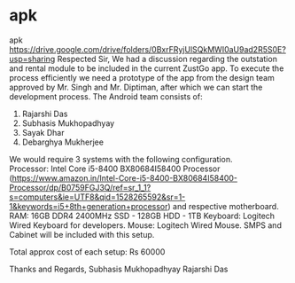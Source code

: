 # apk
apk
https://drive.google.com/drive/folders/0BxrFRyjUlSQkMWI0aU9ad2R5S0E?usp=sharing
Respected Sir,
We had a discussion regarding the outstation and rental module to be included in the current ZustGo app. To execute the process efficiently we need a prototype of the app from the design team approved by Mr. Singh and Mr. Diptiman, after which we can start the development process. The Android team consists of:
1) Rajarshi Das
2) Subhasis Mukhopadhyay
3) Sayak Dhar
4) Debarghya Mukherjee

We would require 3 systems with the following configuration.
Processor: Intel Core i5-8400 BX80684I58400 Processor (https://www.amazon.in/Intel-Core-i5-8400-BX80684I58400-Processor/dp/B0759FGJ3Q/ref=sr_1_1?s=computers&ie=UTF8&qid=1528265592&sr=1-1&keywords=i5+8th+generation+processor) and respective motherboard.
RAM: 16GB DDR4 2400MHz
SSD - 128GB
HDD - 1TB
Keyboard: Logitech Wired Keyboard for developers.
Mouse: Logitech Wired Mouse.
SMPS and Cabinet will be included with this setup.

Total approx cost of each setup: Rs 60000

Thanks and Regards,
Subhasis Mukhopadhyay
Rajarshi Das

